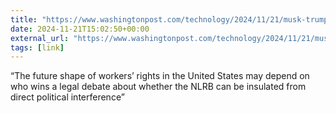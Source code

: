 ```yaml
---
title: "https://www.washingtonpost.com/technology/2024/11/21/musk-trump-nlrb-amazon-spacex/"
date: 2024-11-21T15:02:50+00:00
external_url: "https://www.washingtonpost.com/technology/2024/11/21/musk-trump-nlrb-amazon-spacex/"
tags: [link]
---
```


“The future shape of workers’ rights in the United States may depend on who wins a legal debate about whether the NLRB can be insulated from direct political interference”
